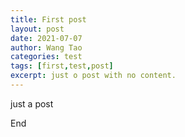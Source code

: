 ```yaml
---
title: First post
layout: post
date: 2021-07-07
author: Wang Tao
categories: test
tags: [first,test,post]
excerpt: just o post with no content.
---
```

just a post

End